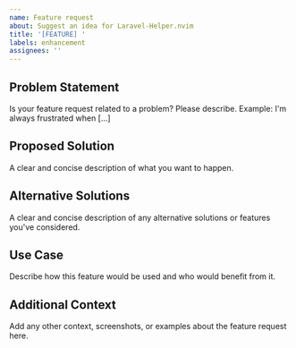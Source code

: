 ```yaml
---
name: Feature request
about: Suggest an idea for Laravel-Helper.nvim
title: '[FEATURE] '
labels: enhancement
assignees: ''
---
```


## Problem Statement

Is your feature request related to a problem? Please describe.
Example: I'm always frustrated when [...]

## Proposed Solution

A clear and concise description of what you want to happen.

## Alternative Solutions

A clear and concise description of any alternative solutions or features you've considered.

## Use Case

Describe how this feature would be used and who would benefit from it.

## Additional Context

Add any other context, screenshots, or examples about the feature request here.